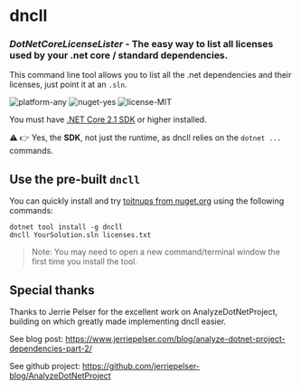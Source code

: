 # dncll

### *DotNetCoreLicenseLister* - The easy way to list all licenses used by your .net core / standard dependencies.

This command line tool allows you to list all the .net dependencies and their licenses, just point it at an `.sln`.

![platform-any](https://img.shields.io/badge/platform-any-green.svg?longCache=true&style=flat-square) ![nuget-yes](https://img.shields.io/badge/nuget-yes-green.svg?longCache=true&style=flat-square) ![license-MIT](https://img.shields.io/badge/license-MIT-blue.svg?longCache=true&style=flat-square)

You must have [.NET Core 2.1 SDK](https://www.microsoft.com/net/download/windows) or higher installed.

⚠ 👉 Yes, the **SDK**, not just the runtime, as dncll relies on the `dotnet ...` commands.

## Use the pre-built `dncll`

You can quickly install and try [toitnups from nuget.org](https://www.nuget.org/packages/dncll/) using the following commands:

```console
dotnet tool install -g dncll
dncll YourSolution.sln licenses.txt
```

> Note: You may need to open a new command/terminal window the first time you install the tool.

## Special thanks

Thanks to Jerrie Pelser for the excellent work on AnalyzeDotNetProject, building on which greatly made implementing dncll easier.

See blog post: https://www.jerriepelser.com/blog/analyze-dotnet-project-dependencies-part-2/

See github project: https://github.com/jerriepelser-blog/AnalyzeDotNetProject